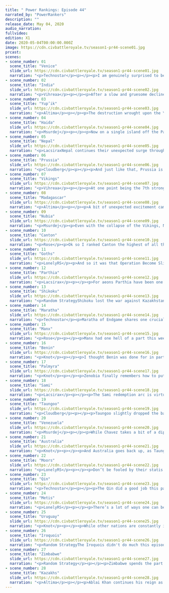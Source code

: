 ```yaml
---
title: " Power Rankings: Episode 44"
narrated_by: "PowerRankers"
description: ""
release_date: May 04, 2020
audio_narration:
fullvideo:
edition: X1
date: 2020-05-04T00:00:00.000Z
image: https://cdn.civbattleroyale.tv/season1-pr44-scene01.jpg
prcast:
scenes:
- scene_number: 01
  scene_title: "Venice"
  slide_url: https://cdn.civbattleroyale.tv/season1-pr44-scene01.jpg
  narration: "<p>Technostar</p><p></p><p>I am genuinely surprised to be writing this obituary at this time. I initially thought Venice was destined for a far earlier demise, maintaining the flavors of its vanilla counterpart but with the ability to produce settlers. A quick death like the Romans that preceded them was to be expected. But something unusual happened. Venice didn't fall. They even took some initiative against a few of their neighbors, growing to control large chunks of formerly HRE and Czech lands. They could never quite usurp the Moors in the region, but Venice could more than hold their own.  But Endgame wasn't kind to the doge. The AI competence that had appeared pre-Endgame had vanished, and combined with a weak start, Venice was left crippled and never managed to recover. Even when they started building settlers, they founded their cities in hard-to-defend locations and were quickly overrun by their many foes. Farewell, Enrico, you did better than expected.</p>"
- scene_number: 02
  scene_title: "India"
  slide_url: https://cdn.civbattleroyale.tv/season1-pr44-scene02.jpg
  narration: "<p>Vihreaa</p><p></p><p>After a slow and gruesome decline, India finally meets its end, as our beloved Indira Gandhi meets her fated death, doomed to join the rest of the fallen leaders on the sub. Though she may have never risen to be a prominent power, I imagine our India supporters can take solace in knowing that at point they were ranked higher than the Iroquois, and by a significant margin at that.</p>"
- scene_number: 03
  scene_title: "Yup’ik"
  slide_url: https://cdn.civbattleroyale.tv/season1-pr44-scene03.jpg
  narration: "<p>Altima</p><p></p><p>The destruction wrought upon the Yup’ik by the Shikoku has proven to be both a cage and a fortress- while they can’t get out, their historic nemesis the Haida can’t get in either. The Corner War was always geographically doomed to wind up a stalemate between the crippled status of the Haida, the geography involved, and the fact that the Yup’ik actually have a larger army than them. And so they sit, trapped and protected in a gilded cage, waiting for either the Metis or Shikoku to finish the job.</p>"
- scene_number: 04
  scene_title: "Haida"
  slide_url: https://cdn.civbattleroyale.tv/season1-pr44-scene04.jpg
  narration: "<p>Msurdej</p><p></p><p>Now on a single island off the Pacific Coast, the Haida are living on borrowed time. That time being “How long will it take for the Metis to make a navy on the Pacific Ocean?” While it’s possible for Koyah’s death to come from another source (like the Qin or Venezuela), the most likely cause of Haida elimination will be a Metisian ship, breaking down the doors and putting koyah out of his misery.</p>"
- scene_number: 05
  scene_title: "Nepal"
  slide_url: https://cdn.civbattleroyale.tv/season1-pr44-scene05.jpg
  narration: "<p>LacsiraxNepal continues their unexpected surge through the top 28 with a phenomenal and memorable defence of their homeland against the fierce Parthians (and the Kazakhs). With the horde of attackers gallantly fought off, it won’t be long until Nepalese warriors are streaming through the terrified lands of Parthia and Kazakhstan, ripping through every city that stands in their way and uniting central Asia under one banner. Today, two cities in the Himalayas kept alive through terrain alone - tomorrow, the world!</p>"
- scene_number: 06
  scene_title: "Prussia"
  slide_url: https://cdn.civbattleroyale.tv/season1-pr44-scene06.jpg
  narration: "<p>Cloudberg</p><p></p><p>And just like that, Prussia is officially a rump state. With only two cities, not including his capital, our beloved Frederick is at last on his way out. His army is still relatively large, and there’s a chance he could retake Berlin from Palmyra, but this is the last gasp of a dying empire. With the Vikings also on the ropes, he could even retake his capital, but time to do so is fast running out, and if someone like the Moors attacked Prussia, they’d fold immediately. It would be great if Frederick could prove me wrong and stage a comeback, but, well, I’m probably right.</p>"
- scene_number: 07
  scene_title: "Vikings"
  slide_url: https://cdn.civbattleroyale.tv/season1-pr44-scene07.jpg
  narration: "<p>Vihreaa</p><p></p><p>At one point being the 7th strongest civ on the cylinder, the Vikings are on their way out. After losing almost their entire core, their best bet is to play for placement (lol) and hope other empires fall before they do. Unfortunately Endgame was not kind to the Vikings, and they were never able to regain their former glory they once had. Here’s to hoping they can make it to the top 20 maybe?</p>"
- scene_number: 08
  scene_title: "Madagascar"
  slide_url: https://cdn.civbattleroyale.tv/season1-pr44-scene08.jpg
  narration: "<p>Altima</p><p></p><p>A bit of unexpected excitement came from the Isle of Peacekeepers this week, as they joined in the running to snipe Venice with their wayward UU. Unfortunately it was not to be, but that’s still more than they’ve done in the rest of the game thus far. As it stands, Ranavalona is trapped, the far-flung Zimbabwean empire having snagged basically all of his potential settlement locations (and several other people’s ones too), and teched into (and actually produced) advanced boats, and as there’s no other local power strong enough to really take on Invader Zim right now, I see no end in sight to the slow death of the Madagascan people.</p>"
- scene_number: 09
  scene_title: "Nubia"
  slide_url: https://cdn.civbattleroyale.tv/season1-pr44-scene09.jpg
  narration: "<p>Msurdej</p><p>Even with the collapse of the Vikings, Nubia fails to gain ground, showing just how insignificant they truly are. Nubia is the weakest civ in Africa, no contest. Between Zimbabwe to the south, Benin to the west, and Palmyra to the north and south, Piye is screwed six ways to Sunday. </p>"
- scene_number: 10
  scene_title: "Canton"
  slide_url: https://cdn.civbattleroyale.tv/season1-pr44-scene10.jpg
  narration: "<p>Rose</p><p>Ok so I ranked Canton the highest of all the power rankers(tied), so I thought I'd justify myself, and perhaps why Canton made a relatively high jump in the rankings this week. First of all, there was the fall of many, let’s face it, mid-tier civs like Prussia and the Vikings, opening the opportunity for increase by proxy. Secondly is their potential to take advantage of all the chaos going on in eastern Asia. Following the Qin containment pact, commenced by the Kazakhs and Australia, they may have an opportunity to expand beyond being Qin’s awkward rash that is just sort of there. This may seem unrealistic, but keep in mind that Canton’s military is a third of Qin’s and considering that Qin is kinda pre-occupied fighting the strongest civ on the map, they may actually cause some damage. There is also option B however, where Canton declares war on Australia and takes one of Qin’s older cities, and just refuses to give it back, which has been done in the past (looking at you Moors). If they play their cards right™ the Canton Pirates may become an even bigger rash that slowly expands across the nation, and it’s sort of painful to move your arm but you swear that it’s fine, but your colleagues still judge it, and make sure to stay 5 feet minimum away.</p>"
- scene_number: 11
  scene_title: "Goths"
  slide_url: https://cdn.civbattleroyale.tv/season1-pr44-scene11.jpg
  narration: "<p>LonelyRS</p><p>And so it was that Operation Become Slightly More Relevant ended in failure, Potsdam traded away to a different nation and turned to ashes right in front of Alaric’s eyes. In truth, he was never going to take the city, not when his only two routes in involved forests, open borders, and circumventing mountains, but it was a chance and at this point it’s well worth it for the Goths to take any they can find. (They might even end up winning the city in the end anyways, if the two settlers in their territory have anything to say about it.) Really, though, the fact that the Goths can so much as entertain the notion of being a world player is a testament to the volatility of their homeland. Any other region, any other continent, and Alaric would be long dead, interesting only to the carrion birds sorting through battlefields craving scraps of meat that reek of the telltale scent of disappointment. In Europe, though, which more closely resembles a high-stakes game of diplomacy with every passing day? The Goths have a legitimate chance of making something out of their horribly bungled stumble off the starting blocks. Not a good chance, mind, but a chance nonetheless.</p>"
- scene_number: 12
  scene_title: "Parthia"
  slide_url: https://cdn.civbattleroyale.tv/season1-pr44-scene12.jpg
  narration: "<p>Lacsirax</p><p></p><p>For aeons Parthia have been one of those civs that inexorably climbs up the rankings through keeping a solid inertia as other mid-tiers collapse around them. Why is that? To the south their borders are a bit messy, with Palmyra forming the largest portion and leaving tiny frontiers with the unthreatening Maratha and the stillborn Nepal. Zenobia’s truce with Parthia has lasted a decent length, and with ‘killing India’ finally checked off the ol’ bucket list, I wouldn’t be surprised if that conflict sparked off again. But Zenobia’s mainly fielding her unique Clibanarii at the moment - a handy unit, for sure, but one that specialises in flat terrain. I’ve never been to Iran, but I’ve been safely assured it’s pretty hilly.</p><p></p><p>It’s flat up north though, where the Kazakh unique horseman should be tearing through the Parthian cities with their miserably low defences… but of course, Ablai’s been anywhere but Parthia, ravaging Europe and Siberia alike. It seems odds-on that Mithridates will eventually meet his end on the spiky bit of a Kazakh lance, but Ablai has so many enemies it’s impossible to tell when he’ll get around to it. Until then, Parthia will continue to outrank the rumps with less fortunate neighbours.</p>"
- scene_number: 13
  scene_title: "Shikoku"
  slide_url: https://cdn.civbattleroyale.tv/season1-pr44-scene13.jpg
  narration: "<p>Random StrategyShikoku lost the war against Kazakhstan and Qin, something that was pretty much already predicted considering the two were ranked number 1 and number 4 in the stats while Shikoku were nowhere near that level. The good news is that the two have stopped killing Shikoku to instead concentrate on fighting each other. They have still left Shikoku with a very large territory comprising 18 cities. That is a significant amount that can't be ignored (unlike, say, Maratha's pitiful 6 cities). It's true that these cities are mostly shitty snow cities but at the current stage of the game, the minimum pop for a city to be useful is only 2, which means they are all still providing large benefits. The biggest problem with a large snow empire is pitifully low science but Shikoku have their handy UA which gives them free science from exploring which might compensate for that. Qin themselves don't have that much more than Shikoku at 25 cities, and they look to lose some of their power to the Kazakh-Australia alliance. It is perfectly believable that one day in the future, Qin could be weak enough for Shikoku to strike back. But even in this scenario, Kazakhstan is still a very big problem and honestly Shikoku have very little they can do about it apart from hope that Kazakhstan will leave them alone. If that doesn't happen then Shikoku will just become the new Evenks, slowly getting eaten by Kazakhstan over the course of the game but too large to be swallowed in one go.</p>"
- scene_number: 14
  scene_title: "Maratha"
  slide_url: https://cdn.civbattleroyale.tv/season1-pr44-scene14.jpg
  narration: "<p>Technostar</p><p>Maratha of Endgame shares one crucial thing in common with its pre-E counterpart: it's geographically locked in. This part highlighted that weakness in full, as despite significant advantages in nearly every stat, they failed to make any real progress against Nepal. Montane terrain really is not conducive to expansion. At least Maratha's current army is far more balanced in composition than their pre-E all-ranged army that doomed their chances of expansion back then. Not that it'll do them any good, mind you. They're still far weaker than their relevant neighbors.</p>"
- scene_number: 15
  scene_title: "Manx"
  slide_url: https://cdn.civbattleroyale.tv/season1-pr44-scene15.jpg
  narration: "<p>Rose</p><p></p><p>Manx had one hell of a part this week, doing exactly what the Moors had planned to do, and finally took Stettin. While many civs fall into the same pit-trap of not taking a clearly undefended city while not at war, Manx finally came back into the war with Prussia deciding that after the Moorish bombardment, it was their turn to shine. Manx is also one of the only civs that have clear sights to take out not only Prussia, but also the Vikings that harassed them long ago for some of that sweet sweet karma. Manz surprisingly has a larger military than some of its actually competent neighbors too, surpassing Sami in raw military might. While not quite int the position to be the dominant european civ, they will be able at least to be the “king maker”, a player who can’t win but whose support win affect the outcome for their favorite. Pretty impressive for what once was considered a bottom 5 civ</p><p></p>"
- scene_number: 16
  scene_title: "Benin"
  slide_url: https://cdn.civbattleroyale.tv/season1-pr44-scene16.jpg
  narration: "<p>Knot</p><p></p><p>I thought Benin was done for in part 20, but then they participated in the killing of Songhai. I thought they were done for when Zimbabwe was king of the continent, but then they took several cities from Zimbabwe in the final Pre-endgame part and gave themselves some excellent endgame bonuses. I thought they were done when they didn’t capitalize on those bonuses early on, but then they settled four cities in one part, and solidified their position.</p><p>So when I say that it seems like Benin is kinda stagnating as other civs like the Sami are rising, and it doesn’t look like Benin could put up a fight against neighbors like the Moors and Zimbabwe, it’s very possible they might just turn around and prove me wrong.</p>"
- scene_number: 17
  scene_title: "Palmyra"
  slide_url: https://cdn.civbattleroyale.tv/season1-pr44-scene17.jpg
  narration: "<p>Knot</p><p></p><p>Zenobia finally remembers how to put a melee unit next to a city and finishes off India! Good for her. Small problem: what does she do now? Attacking Nubia doesn’t seem worth it considering Zimbabwe could easily take any cities Zenobia might gain. There’s Parthia, but considering they’re the only thing standing between Palmyra and the Kazakhs, Zenobia might wanna keep them alive a bit longer, so the best route seems to be to build a navy and go after Maratha and maybe the Goths, just to bolster their resources. Not exactly an easy plan for the AI to pull off, but definitely possible. Certainly better than trying to attack Prussia from your three tile city, Zenobia. </p>"
- scene_number: 18
  scene_title: "Sami"
  slide_url: https://cdn.civbattleroyale.tv/season1-pr44-scene18.jpg
  narration: "<p>Lacsirax</p><p></p><p>The Sami redemption arc is virtually complete, as they overcome their unjust starting nerf and finally devour their bitter Viking rivals, leaving them just one measly city on the Scanian coast (and their German and Greenlandic holdings, but that’s of no concern to Eadni). But with the Sisyphean cycle of conflicts finally resolved, there’s a bit of a sense of… what now? Their only major remaining land border are the Kazakhs, and while now might be the perfect time for a cheeky backstab, the odds of that are low given the superior Kazakh stats (it’s more likely that Ablai will absentmindedly declare war on the Sami). Then to the west there’s… sea? Oh man, that was always the Vikings’ domain, I don’t know how much Eadni knows about all that stuff. Her last war with the Manx was virtually bloodless, so it will take a significant step up in terms of naval tactics for her to pose a serious threat there. The final answer is perhaps the most promising; follow in Sweden’s footsteps and descend into Europe, tearing through the rump states of Prussia, Gothia and what remains of Ragnar, and forming an actual counter to the Moors. Still, this is the CBR - we know what happens to civs that wind up caught between two greater powers in Europe… </p>"
- scene_number: 19
  scene_title: "Taungoo"
  slide_url: https://cdn.civbattleroyale.tv/season1-pr44-scene19.jpg
  narration: "<p>Cloudberg</p><p></p><p>Taungoo slightly dropped the ball this episode. If you were paying attention, you might have noticed that by the time Taungoo made peace with Australia, they only held one of the Australian cities that they had previously captured. Tha’s right, Taungoo took Cairns and nothing else. Queenbeyan and Gosford still stand. Taungoo is still in a fairly strong position, but they need a better showing against Australia than that if they want to have a future. Instead they’re throwing their elephants at Nepal in what can only be described as a dubious attempt at expansion.</p>"
- scene_number: 20
  scene_title: "Venezuela"
  slide_url: https://cdn.civbattleroyale.tv/season1-pr44-scene20.jpg
  narration: "<p>Msurdej</p><p></p><p>While Chavez takes a bit of a dip, it would be wrong to say he’s been idle.  Not only did Venezuela colonize all of Hawaii, but they are in the process of trying to push further into the Pacific. Of course, this has put them in a collision course with Australia,  While it’s unlikely that Chavez will be able to take any islands off Hawke, it shows that he does have the spunk we like to see in our top 10.</p>"
- scene_number: 21
  scene_title: "Australia"
  slide_url: https://cdn.civbattleroyale.tv/season1-pr44-scene21.jpg
  narration: "<p>Knot</p><p></p><p>And Australia goes back up, as Taungoo doesn’t actually do as much damage as expected, and Qin’s poor luck suddenly makes all their islands look like easy expansion opportunities. While Australia’s current prospects look ok, the root of their problem is unchanged. They can’t really leave their collection of islands, and even new islands they could settle are drying up. Making some sort of headway on another continent is going to need to be top priority if Australia wants to make their way back up to the top. Well, that and maybe dealing with their new African neighbors.</p>"
- scene_number: 22
  scene_title: "Moors"
  slide_url: https://cdn.civbattleroyale.tv/season1-pr44-scene22.jpg
  narration: "<p>LonelyRS</p><p></p><p>Don’t be fooled by their statis in the ranks: with Venice downed, Prussia crippled, and their core fully operational, the Moors have solidly established themselves as the best of the trailing pack coming into Episode 45. But if they want to be something better than a mere quirky also-ran, the Moors are going to have to move quickly. The main advantage to starting in Europe, in both this BR and the last, is the crop of weak neighbors to absorb if you can get big enough to get started on them. The Moors’ bordermates certainly fit the bill, with both the Manx and Benin just the kinds of juicy targets that propelled them so successfully to the highest highs before Endgame hit. And with the Moors’ seemingly war-favoring biases and their intimidating carpet, it wouldn’t exactly be a surprise to see them discussed as a dark horse victory candidate an episode or two from now. The problem for the Moors, of course, is that everyone else is also a hyper-aggressive warmonger, and they have two hundred more production to their name. If Abd-ar Rahman is content with his current status as the King in Europe, he can easily just coast the rest of the way and never suffer for it. But it’s looking more and more like he wants to win the whole competition, and to do that, he’ll need his foot on the pedal as much as he can spare it.</p>"
- scene_number: 23
  scene_title: "Qin"
  slide_url: https://cdn.civbattleroyale.tv/season1-pr44-scene23.jpg
  narration: "<p>Technostar</p><p></p><p>The Qin did a good job this part. They snagged several Shikoku cities, pushing them back all the way to Kochi. Unfortunately, the Qin had two jobs to do, and the second one did not go so well. While warmongering is important, keeping the peace is just as essential, especially during those brief moments of overexpansion as you work to integrate those new cities. The Qin might be good at warmongering, but they did not keep the peace. In a joint DOW, the Kazakhs and Australia forced the Qin into a two-front conflict, and the Qin are losing on both fronts. Swarms of Kazakh knights and Aussie warships surrounding your cities makes for a bad day, and the Qin fall several ranks as a consequence.</p>"
- scene_number: 24
  scene_title: "Metis"
  slide_url: https://cdn.civbattleroyale.tv/season1-pr44-scene24.jpg
  narration: "<p>LonelyRS</p><p></p><p>There’s a lot of ways one can become a superpower in the CBR, if only by virtue of how open-ended the game is. Smart wars, lucrative peace deals, or just plain dumb luck can swing the fortunes of smaller civs entirely, and seemingly random factors can turn major wars from grinds to curbstomps and vice versa. Theoretically, any civ, no matter the neighbor, no matter their position, can at least hope to accomplish something, and for a good enough civ improper positioning is easily surmountable. With all that said, though, it can probably be agreed that whether the Metis can make a true bid for victory or not is going to depend pretty heavily on how they compare to everyone’s favorite east coast-based recovering autocrats. And in that respect, it… might just be a tossup. The Metis are outproducing and outsettling the Iroquois, and, in theory, would seem to have the edge when it comes to any further conflicts in North America. In practice, though, their cripplingly bad scientific game might have Hiawatha running circles around them if they don’t make a move soon. Being six techs back with the half the science output of your neighbor has never boded well for anyone, and while the Metis figure to beef their numbers up with their newfound cities in the near future, Louis Riel will have to tread carefully. The Metis may be a powerhouse, but if they want to win the game, they’ll have to start eclipsing their neighbor instead of merely equalling them.</p>"
- scene_number: 25
  scene_title: "Uruguay"
  slide_url: https://cdn.civbattleroyale.tv/season1-pr44-scene25.jpg
  narration: "<p>Knot</p><p></p><p>While other nations are constantly in the news, rising to new heights only for fate to turn this success around into their downfall, Uruguay continues to sit on the bottom of the map. Growing. Improving their resources. Dreaming of a time when they used to be the undisputed giant of the cylinder, and planning for the day they can reclaim that title. Right now though, Venezuela still stands too tall to tackle, so all they can do is wait. For now.</p>"
- scene_number: 26
  scene_title: "Iroquois"
  slide_url: https://cdn.civbattleroyale.tv/season1-pr44-scene26.jpg
  narration: "<p>Random StrategyThe Iroquois didn't do much this episode. They built Uffizi I guess, which is just another useless wonder to add to their large pile of terrible wonders. The Iroquois currently have 9 wonders which is a lot, but the average score of Iroquois wonders is 1.8/10 on the wonder score tier list... This is slightly odd as pre-endgame the Iroquois never built any wonders ever; they've certainly had a change in character. Currently the Iroquois's greatest strength is their high tech, still second of the entire cylinder behind only Zimbabwe. This is particularly good for them because their neighbour and biggest rival, the Metis, has terrible tech; it's so bad it's on the same level as Canton. Will Metis's 10 extra snow cities really matter that much when fighting an enemy with TWICE their tech? Probably not. Having higher tech than your opponent is a huge advantage and this gap is particularly large.</p><p></p><p></p>"
- scene_number: 27
  scene_title: "Zimbabwe"
  slide_url: https://cdn.civbattleroyale.tv/season1-pr44-scene27.jpg
  narration: "<p>Random Strategy</p><p></p><p>Zimbabwe spends the part settling a bunch of colonies around the world. On top of being large and scary in their own right, Zimbabwe are also first in science and already have a significant tech gap separating them from other civs. What should be worrying to civs around the cylinder is that Zimbabwe has invested this tech in navy. They already have a well-established navy of frigates and privateers have just unlocked ships of the line to make it even stronger! That is REALLY powerful for this stage of the game. Most civs are still on medieval galleases who can't even enter ocean. That's a whole 2 eras behind! Zimbabwe’s navy is so advanced that the second most advanced navy of the cylinder (the Iroquois’s) is still 1 entire era behind! And this navy has so many potential targets it can just obliterate. Madagascar? Barely an inconvenience. Maratha? They'd become the next India. Benin? Hahahaha Benin is still on triremes - they're so bad they'd even lose a war to the Manx; if Zimbabwe attacked them then say goodbye to being important. Australia? They would also lose. Yes: even the mighty Australia an entire ocean away does have to fear from the tiny 1 tile Zimbabwe wart that's grown on them - they just don't have the naval tech required to deal with an enlightenment-era navy! The civs that do have a good enough navy to defend against Zimbabwe's fleet (ie: are only 1 era behind instead of 2 eras) are very few in number, but do include Uruguay, Venezuela, the Moors and the Iroquois, so (unless going for Benin), Zimbabwe should avoid the Atlantic and concentrate more on the Indian ocean.</p>"
- scene_number: 28
  scene_title: "Kazakhs"
  slide_url: https://cdn.civbattleroyale.tv/season1-pr44-scene28.jpg
  narration: "<p>Altima</p><p></p><p>Ablai Khan continues his reign as undisputed king of Mount Badass, solidifying his lead over the rest of the world with a ludicrous 35 cities on the back of a back-to-back conquest of East Asia. One need only look at the minimap to see how much of a powerhouse they are, so let’s entertain irrelevant hypotheticals and talk about how one would kill them given the current set of neighbors. The Qin are the most relevant in this regard in that they actually still have a military (even if it’s getting positively devoured for being mostly horsemen because UU prioritization is a pox) so if they can swing chivalry and start upgrading those UUs to something that doesn’t die to a sneeze, they can at least halt some the Kazakh assault. Maybe. From there, the largest power they border is the Sami... who have ~1/3rd the army Kaz has… and 2/3rds the effective science… and half the food… </p><p></p><p>Welp.</p>"
---
```

